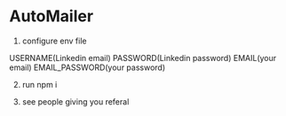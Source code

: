 # AutoMailer

1. configure env file

USERNAME(Linkedin email)
PASSWORD(Linkedin password)
EMAIL(your email)
EMAIL_PASSWORD(your password)

2. run npm i

3. see people giving you referal